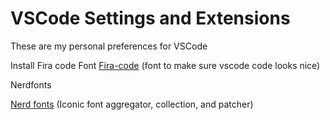 # VSCode Settings and Extensions

These are my personal preferences for VSCode

Install Fira code Font
[Fira-code](https://github.com/tonsky/FiraCode/wiki/Installing) (font to make sure vscode code looks nice)

Nerdfonts

[Nerd fonts](https://www.nerdfonts.com/) (Iconic font aggregator, collection, and patcher)